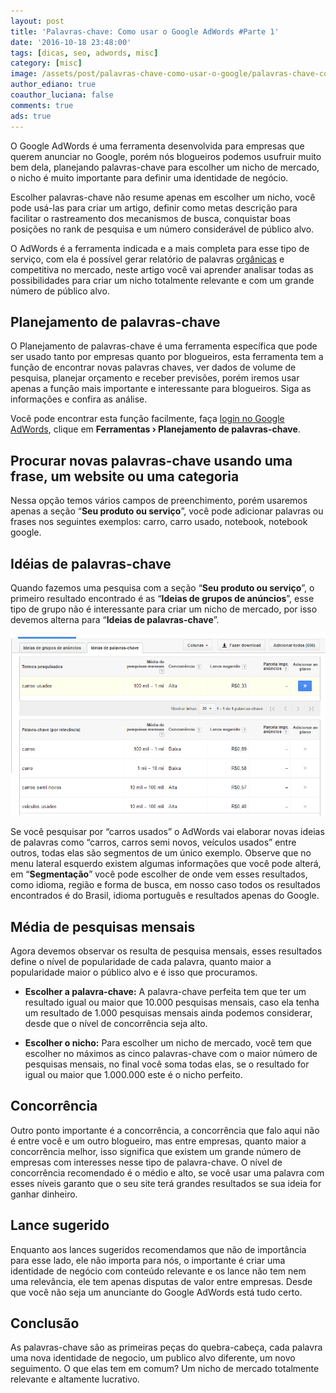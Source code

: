 ```yaml
---
layout: post
title: 'Palavras-chave: Como usar o Google AdWords #Parte 1'
date: '2016-10-18 23:48:00'
tags: [dicas, seo, adwords, misc]
category: [misc]
image: /assets/post/palavras-chave-como-usar-o-google/palavras-chave-como-usar-o-google.jpg
author_ediano: true
coauthor_luciana: false
comments: true
ads: true
---
```


O Google AdWords é uma ferramenta desenvolvida para empresas que querem anunciar no Google, porém nós blogueiros podemos usufruir muito bem dela, planejando palavras-chave para escolher um nicho de mercado, o nicho é muito importante para definir uma identidade de negócio.

Escolher palavras-chave não resume apenas em escolher um nicho, você pode usá-las para criar um artigo, definir como metas descrição para facilitar o rastreamento dos mecanismos de busca, conquistar boas posições no rank de pesquisa e um número considerável de público alvo.

O AdWords é a ferramenta indicada e a mais completa para esse tipo de serviço, com ela é possível gerar relatório de palavras <a href="http://www.insideblock.com/post/links-organicos-ou-links-patrocinados.html" target="_blank">orgânicas</a> e competitiva no mercado, neste artigo você vai aprender analisar todas as possibilidades para criar um nicho totalmente relevante e com um grande número de público alvo.

## Planejamento de palavras-chave
O Planejamento de palavras-chave é uma ferramenta específica que pode ser usado tanto por empresas quanto por blogueiros, esta ferramenta tem a função de encontrar novas palavras chaves, ver dados de volume de pesquisa, planejar orçamento e receber previsões, porém iremos usar apenas a função mais importante e interessante para blogueiros. Siga as informações e confira as análise.

Você pode encontrar esta função facilmente, faça <a href="https://adwords.google.com/" target="_blank" class="external-link" rel="nofollow">login no Google AdWords</a>, clique em **Ferramentas › Planejamento de palavras-chave**.

## Procurar novas palavras-chave usando uma frase, um website ou uma categoria
Nessa opção temos vários campos de preenchimento, porém usaremos apenas a seção “**Seu produto ou serviço**”, você pode adicionar palavras ou frases nos seguintes exemplos: carro, carro usado, notebook, notebook google.

## Idéias de palavras-chave
Quando fazemos uma pesquisa com a seção “**Seu produto ou serviço**”, o primeiro resultado encontrado é as “**Ideias de grupos de anúncios**”, esse tipo de grupo não é interessante para criar um nicho de mercado, por isso devemos alterna para “**Ideias de palavras-chave**”.

![Google AdWords - Idéias de palavras chaves](/assets/post/palavras-chave-como-usar-o-google/google-adwords.png)

Se você pesquisar por “carros usados” o AdWords vai elaborar novas ideias de palavras como “carros, carros semi novos, veículos usados” entre outros, todas elas são segmentos de um único exemplo. Observe que no menu lateral esquerdo existem algumas informações que você pode alterá, em “**Segmentação**” você pode escolher de onde vem esses resultados, como idioma, região e forma de busca, em nosso caso todos os resultados encontrados é do Brasil, idioma português e resultados apenas do Google.

## Média de pesquisas mensais
Agora devemos observar os resulta de pesquisa mensais, esses resultados define o nível de popularidade de cada palavra, quanto maior a popularidade maior o público alvo e é isso que procuramos.

* **Escolher a palavra-chave:** A palavra-chave perfeita tem que ter um resultado igual ou maior que 10.000 pesquisas mensais, caso ela tenha um resultado de 1.000 pesquisas mensais ainda podemos considerar, desde que o nível de concorrência seja alto.

* **Escolher o nicho:** Para escolher um nicho de mercado, você tem que escolher no máximos as cinco palavras-chave com o maior número de pesquisas mensais, no final você soma todas elas, se o resultado for igual ou maior que 1.000.000 este é o nicho perfeito.

## Concorrência
Outro ponto importante é a concorrência, a concorrência que falo aqui não é entre você e um outro blogueiro, mas entre empresas, quanto maior a concorrência melhor, isso significa que existem um grande número de empresas com interesses nesse tipo de palavra-chave. O nível de concorrência recomendado é o médio e alto, se você usar uma palavra com esses níveis garanto que o seu site terá grandes resultados se sua ideia for ganhar dinheiro.

## Lance sugerido
Enquanto aos lances sugeridos recomendamos que não de importância para esse lado, ele não importa para nós, o importante é criar uma identidade de negócio com conteúdo relevante e os lance não tem nem uma relevância, ele tem apenas disputas de valor entre empresas. Desde que você não seja um anunciante do Google AdWords está tudo certo.

## Conclusão
As palavras-chave são as primeiras peças do quebra-cabeça, cada palavra uma nova identidade de negocio, um publico alvo diferente, um novo seguimento. O que elas tem em comum? Um nicho de mercado totalmente relevante e altamente lucrativo.